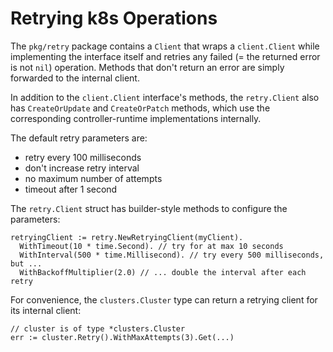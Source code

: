 # Retrying k8s Operations

The `pkg/retry` package contains a `Client` that wraps a `client.Client` while implementing the interface itself and retries any failed (= the returned error is not `nil`) operation.
Methods that don't return an error are simply forwarded to the internal client.

In addition to the `client.Client` interface's methods, the `retry.Client` also has `CreateOrUpdate` and `CreateOrPatch` methods, which use the corresponding controller-runtime implementations internally.

The default retry parameters are:
- retry every 100 milliseconds
- don't increase retry interval
- no maximum number of attempts
- timeout after 1 second

The `retry.Client` struct has builder-style methods to configure the parameters:
```golang
retryingClient := retry.NewRetryingClient(myClient).
  WithTimeout(10 * time.Second). // try for at max 10 seconds
  WithInterval(500 * time.Millisecond). // try every 500 milliseconds, but ...
  WithBackoffMultiplier(2.0) // ... double the interval after each retry
```

For convenience, the `clusters.Cluster` type can return a retrying client for its internal client:
```golang
// cluster is of type *clusters.Cluster
err := cluster.Retry().WithMaxAttempts(3).Get(...)
```
